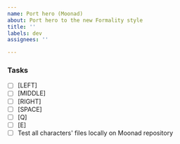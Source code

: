 ```yaml
---
name: Port hero (Moonad)
about: Port hero to the new Formality style
title: ''
labels: dev
assignees: ''

---
```


### Tasks
 - [ ] [LEFT] 
 - [ ] [MIDDLE] 
 - [ ] [RIGHT] 
 - [ ] [SPACE] 
 - [ ] [Q]
 - [ ] [E]
 - [ ] Test all characters' files locally on Moonad repository
